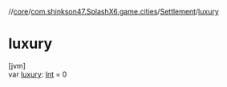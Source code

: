//[core](../../../index.md)/[com.shinkson47.SplashX6.game.cities](../index.md)/[Settlement](index.md)/[luxury](luxury.md)

# luxury

[jvm]\
var [luxury](luxury.md): [Int](https://kotlinlang.org/api/latest/jvm/stdlib/kotlin/-int/index.html) = 0
